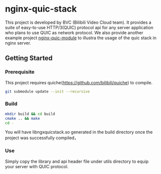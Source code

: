 # nginx-quic-stack

This project is developed by BVC (Bilibili Video Cloud team). It provides a suite of easy-to-use HTTP/3(QUIC) protocol api for any server application who plans to use QUIC as network protocol. We also provide another example project [nginx-quic-module](https://github.com/bilibili/nginx_quic_module) to illustra the usage of the quic stack in nginx server.

## Getting Started

### Prerequisite

This project requires quiche(https://github.com/bilibili/quiche) to compile.
```bash
git submodule update --init --recursive
```

### Build

```bash
mkdir build && cd build
cmake .. && make
cd -
```
You will have libngxquicstack.so generated in the build directory once the project was successfully compiled，

### Use

Simply copy the library and api header file under utils directory to equip your server with QUIC protocol.
